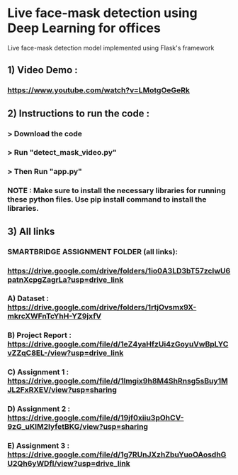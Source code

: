 # Live face-mask detection using Deep Learning for offices
 Live face-mask detection model implemented using Flask's framework

## 1) Video Demo : 
### https://www.youtube.com/watch?v=LMotgOeGeRk

## 2) Instructions to run the code :
### > Download the code
### > Run "detect_mask_video.py"
### > Then Run "app.py"
### NOTE : Make sure to install the necessary libraries for running these python files. Use pip install command to install the libraries.

## 3) All links 
### SMARTBRIDGE ASSIGNMENT FOLDER (all links): 
### https://drive.google.com/drive/folders/1io0A3LD3bT57zcIwU6patnXcpgZagrLa?usp=drive_link


### A) Dataset  : https://drive.google.com/drive/folders/1rtjOvsmx9X-mkrcXWFnTcYhH-YZ9jxfV

### B) Project Report : https://drive.google.com/file/d/1eZ4yaHfzUi4zGoyuVwBpLYCvZZqC8EL-/view?usp=drive_link

### C) Assignment 1 : https://drive.google.com/file/d/1lmgix9h8M4ShRnsg5sBuy1MJL2FxRXEV/view?usp=sharing

### D) Assignment 2 : https://drive.google.com/file/d/19jf0xiiu3pOhCV-9zG_uKlM2IyfetBKG/view?usp=sharing

### E) Assignment 3 : https://drive.google.com/file/d/1g7RUnJXzhZbuYuoOAosdhGU2Qh6yWDfl/view?usp=drive_link
